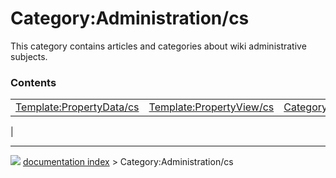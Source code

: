 # Category:Administration/cs
This category contains articles and categories about wiki administrative subjects.

### Contents

|     |     |     |
| --- | --- | --- |
| [Template:PropertyData/cs](Template_PropertyData/cs.md) | [Template:PropertyView/cs](Template_PropertyView/cs.md) | [Category:UnfinishedDocu/cs](Category_UnfinishedDocu/cs.md) |
|



---
![](images/Right_arrow.png) [documentation index](../README.md) > Category:Administration/cs
